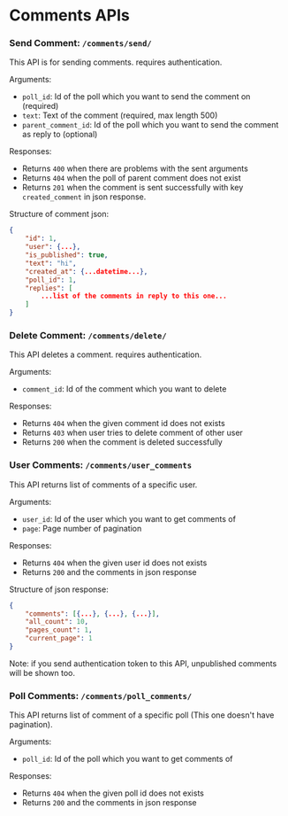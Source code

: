 # Comments APIs

### Send Comment: `/comments/send/`
This API is for sending comments. requires authentication.

Arguments:
- `poll_id`: Id of the poll which you want to send the comment on (required)
- `text`: Text of the comment (required, max length 500)
- `parent_comment_id`: Id of the poll which you want to send the comment as reply to (optional)

Responses:
- Returns `400` when there are problems with the sent arguments
- Returns `404` when the poll of parent comment does not exist
- Returns `201` when the comment is sent successfully with key `created_comment` in json response.

Structure of comment json:

```json
{
    "id": 1,
    "user": {...},
    "is_published": true,
    "text": "hi",
    "created_at": {...datetime...},
    "poll_id": 1,
    "replies": [
        ...list of the comments in reply to this one...
    ]
}
```

### Delete Comment: `/comments/delete/`
This API deletes a comment. requires authentication.

Arguments:
- `comment_id`: Id of the comment which you want to delete

Responses:
- Returns `404` when the given comment id does not exists
- Returns `403` when user tries to delete comment of other user
- Returns `200` when the comment is deleted successfully

### User Comments: `/comments/user_comments`
This API returns list of comments of a specific user.

Arguments:
- `user_id`: Id of the user which you want to get comments of
- `page`: Page number of pagination

Responses:
- Returns `404` when the given user id does not exists
- Returns `200` and the comments in json response

Structure of json response:

```json
{
    "comments": [{...}, {...}, {...}],
    "all_count": 10,
    "pages_count": 1,
    "current_page": 1
}
```

Note: if you send authentication token to this API, unpublished comments will be shown too.

### Poll Comments: `/comments/poll_comments/`
This API returns list of comment of a specific poll (This one doesn't have pagination).

Arguments:
- `poll_id`: Id of the poll which you want to get comments of

Responses:
- Returns `404` when the given poll id does not exists
- Returns `200` and the comments in json response
